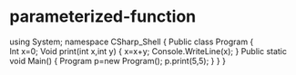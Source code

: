 # parameterized-function
using System;
namespace CSharp_Shell
{
           Public class Program 
    {  
    Int x=0;
    Void print(int x,int y)
    	{
    		x=x+y;
    	Console.WriteLine(x);
    	}
        Public static void Main() 
     {
        	Program p=new Program();
           p.print(5,5);
           }     }    }

